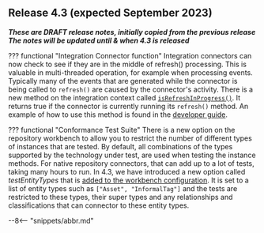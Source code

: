 <!-- SPDX-License-Identifier: CC-BY-4.0 -->
<!-- Copyright Contributors to the Egeria project. -->


## Release 4.3 (expected September 2023)

_**These are DRAFT release notes, initially copied from the previous release
The notes will be updated until & when 4.3 is released**_

??? functional "Integration Connector function"
    Integration connectors can now check to see if they are in the middle of refresh() processing.  This is valuable in multi-threaded operation, for example when processing events.  Typically many of the events that are generated while the connector is being called to `refresh()` are caused by the connector's activity.  There is a new method on the integration context called [`isRefreshInProgress()`](https://odpi.github.io/egeria/org/odpi/openmetadata/frameworks/integration/context/IntegrationContext.html).  It returns true if the connector is currently running its `refresh()` method.  An example of how to use this method is found in the [developer guide](/guides/developer/integration-connectors/overview/#registering-a-listener-with-open-metadata).


??? functional "Conformance Test Suite"
    There is a new option on the repository workbench to allow you to restrict the number of different types of instances that are tested.  By default, all combinations of the types supported by the technology under test, are used when testing the instance methods.  For native repository connectors, that can add up to a lot of tests, taking many hours to run.  In 4.3, we have introduced a new option called *testEntityTypes* that is [added to the workbench configuration](/guides/admin/servers/configuring-a-conformance-test-server). It is set to a list of entity types such as `["Asset", "InformalTag"]` and the tests are restricted to these types, their super types and any relationships and classifications that can connector to these entity types. 



--8<-- "snippets/abbr.md"

